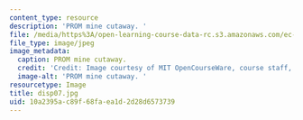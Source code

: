 ```yaml
---
content_type: resource
description: 'PROM mine cutaway. '
file: /media/https%3A/open-learning-course-data-rc.s3.amazonaws.com/ec-s06-design-for-demining-spring-2007/10a2395ac89f68faea1d2d28d6573739_disp07.jpg
file_type: image/jpeg
image_metadata:
  caption: PROM mine cutaway.
  credit: 'Credit: Image courtesy of MIT OpenCourseWare, course staff, and students.'
  image-alt: 'PROM mine cutaway. '
resourcetype: Image
title: disp07.jpg
uid: 10a2395a-c89f-68fa-ea1d-2d28d6573739
---
```


